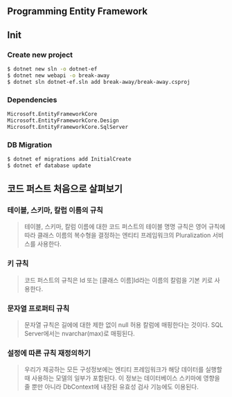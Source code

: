 Programming Entity Framework
---
## Init
### Create new project
```bash
$ dotnet new sln -o dotnet-ef
$ dotnet new webapi -o break-away
$ dotnet sln dotnet-ef.sln add break-away/break-away.csproj
```

### Dependencies
```bash
Microsoft.EntityFrameworkCore
Microsoft.EntityFrameworkCore.Design
Microsoft.EntityFrameworkCore.SqlServer
```

### DB Migration
```bash
$ dotnet ef migrations add InitialCreate
$ dotnet ef database update
```
## 코드 퍼스트 처음으로 살펴보기
### 테이블, 스키마, 칼럽 이름의 규칙
> 테이블, 스키마, 칼럼 이름에 대한 코드 퍼스트의 테이블 명명 규칙은 영어 규칙에 따라 클래스 이름의 복수형을 결정하는 엔티티 프레임워크의 Pluralization 
> 서비스를 사용한다.
### 키 규칙
> 코드 퍼스트의 규칙은 Id 또는 [클래스 이름]Id라는 이름의 칼럼을 기본 키로 사용한다.
### 문자열 프로퍼티 규칙
> 문자열 규칙은 길에에 대한 제한 없이 null 허용 칼럼에 매핑한다는 것이다. SQL Server에서는 nvarchar(max)로 매핑된다.
### 설정에 따른 규칙 재정의하기
> 우리가 제공하는 모든 구성정보에는 엔티티 프레임워크가 해당 데이터를 실행할 때 사용하는 모델의 일부가 포함된다. 이 정보는 데이터베이스 스키마에 영향을 줄 뿐만 
> 아니라 DbContext에 내장된 유효성 검사 기능에도 이용된다.

